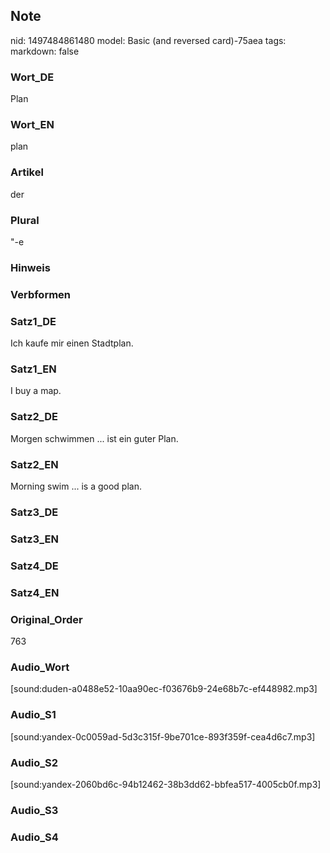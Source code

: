 ## Note
nid: 1497484861480
model: Basic (and reversed card)-75aea
tags: 
markdown: false

### Wort_DE
Plan

### Wort_EN
plan

### Artikel
der

### Plural
"-e

### Hinweis


### Verbformen


### Satz1_DE
Ich kaufe mir einen Stadtplan.

### Satz1_EN
I buy a map.

### Satz2_DE
Morgen schwimmen ... ist ein guter Plan.

### Satz2_EN
Morning swim ... is a good plan.

### Satz3_DE


### Satz3_EN


### Satz4_DE


### Satz4_EN


### Original_Order
763

### Audio_Wort
[sound:duden-a0488e52-10aa90ec-f03676b9-24e68b7c-ef448982.mp3]

### Audio_S1
[sound:yandex-0c0059ad-5d3c315f-9be701ce-893f359f-cea4d6c7.mp3]

### Audio_S2
[sound:yandex-2060bd6c-94b12462-38b3dd62-bbfea517-4005cb0f.mp3]

### Audio_S3


### Audio_S4

